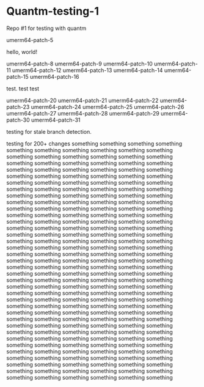 # Quantm-testing-1
Repo #1 for testing with quantm

umerm64-patch-5

hello, world!

umerm64-patch-8
umerm64-patch-9
umerm64-patch-10
umerm64-patch-11
umerm64-patch-12
umerm64-patch-13
umerm64-patch-14
umerm64-patch-15
umerm64-patch-16

test.
test
test

umerm64-patch-20
umerm64-patch-21
umerm64-patch-22
umerm64-patch-23
umerm64-patch-24
umerm64-patch-25
umerm64-patch-26
umerm64-patch-27
umerm64-patch-28
umerm64-patch-29
umerm64-patch-30
umerm64-patch-31


testing for stale branch detection.

testing for 200+ changes
something
something
something
something
something
something
something
something
something
something
something
something
something
something
something
something
something
something
something
something
something
something
something
something
something
something
something
something
something
something
something
something
something
something
something
something
something
something
something
something
something
something
something
something
something
something
something
something
something
something
something
something
something
something
something
something
something
something
something
something
something
something
something
something
something
something
something
something
something
something
something
something
something
something
something
something
something
something
something
something
something
something
something
something
something
something
something
something
something
something
something
something
something
something
something
something
something
something
something
something
something
something
something
something
something
something
something
something
something
something
something
something
something
something
something
something
something
something
something
something
something
something
something
something
something
something
something
something
something
something
something
something
something
something
something
something
something
something
something
something
something
something
something
something
something
something
something
something
something
something
something
something
something
something
something
something
something
something
something
something
something
something
something
something
something
something
something
something
something
something
something
something
something
something
something
something
something
something
something
something
something
something
something
something
something
something
something
something
something
something
something
something
something
something
something
something
something
something
something
something
something
something
something
something
something
something
something
something
something
something
something
something
something
something
something
something
something
something
something
something





